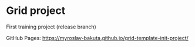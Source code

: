 # Grid project
First training project (release branch)

GitHub Pages:
https://myroslav-bakuta.github.io/grid-template-init-project/
